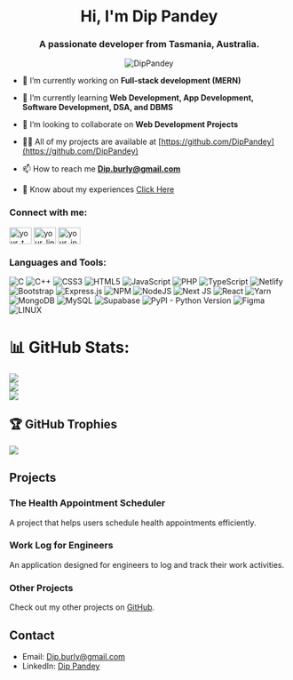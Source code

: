 <h1 align="center">Hi, I'm Dip Pandey</h1>
<h3 align="center">A passionate developer from Tasmania, Australia.</h3>

<p align="center"> <img src="https://komarev.com/ghpvc/?username=DipPandey&label=Profile%20views&color=0e75b6&style=flat" alt="DipPandey" /> </p>

- 🔭 I’m currently working on **Full-stack development (MERN)**

- 🌱 I’m currently learning **Web Development, App Development, Software Development, DSA, and DBMS**

- 👯 I’m looking to collaborate on **Web Development Projects**

- 👨‍💻 All of my projects are available at [https://github.com/DipPandey](https://github.com/DipPandey)

- 📫 How to reach me **Dip.burly@gmail.com**

- 📄 Know about my experiences [Click Here](https://www.linkedin.com/in/dip-pandey-a402b81b4/)

<h3 align="left">Connect with me:</h3>
<p align="left">
<a href="https://twitter.com/your_twitter_handle" target="blank"><img align="center" src="https://raw.githubusercontent.com/rahuldkjain/github-profile-readme-generator/master/src/images/icons/Social/twitter.svg" alt="your_twitter_handle" height="30" width="40" /></a>
<a href="https://linkedin.com/in/your_linkedin" target="blank"><img align="center" src="https://raw.githubusercontent.com/rahuldkjain/github-profile-readme-generator/master/src/images/icons/Social/linked-in-alt.svg" alt="your_linkedin" height="30" width="40" /></a>
<a href="https://instagram.com/your_instagram_handle" target="blank"><img align="center" src="https://raw.githubusercontent.com/rahuldkjain/github-profile-readme-generator/master/src/images/icons/Social/instagram.svg" alt="your_instagram_handle" height="30" width="40" /></a>
</p>

<h3 align="left">Languages and Tools:</h3>

![C](https://img.shields.io/badge/c-%2300599C.svg?style=plastic&logo=c&logoColor=white) ![C++](https://img.shields.io/badge/c++-%2300599C.svg?style=plastic&logo=c%2B%2B&logoColor=white) ![CSS3](https://img.shields.io/badge/css3-%231572B6.svg?style=plastic&logo=css3&logoColor=white) ![HTML5](https://img.shields.io/badge/html5-%23E34F26.svg?style=plastic&logo=html5&logoColor=white) ![JavaScript](https://img.shields.io/badge/javascript-%23323330.svg?style=plastic&logo=javascript&logoColor=%23F7DF1E) ![PHP](https://img.shields.io/badge/php-%23777BB4.svg?style=plastic&logo=php&logoColor=white) ![TypeScript](https://img.shields.io/badge/typescript-%23007ACC.svg?style=plastic&logo=typescript&logoColor=white) ![Netlify](https://img.shields.io/badge/netlify-%23000000.svg?style=plastic&logo=netlify&logoColor=#00C7B7) ![Bootstrap](https://img.shields.io/badge/bootstrap-%23563D7C.svg?style=plastic&logo=bootstrap&logoColor=white) ![Express.js](https://img.shields.io/badge/express.js-%23404d59.svg?style=plastic&logo=express&logoColor=%2361DAFB) ![NPM](https://img.shields.io/badge/NPM-%23000000.svg?style=plastic&logo=npm&logoColor=white) ![NodeJS](https://img.shields.io/badge/node.js-6DA55F?style=plastic&logo=node.js&logoColor=white) ![Next JS](https://img.shields.io/badge/Next-black?style=plastic&logo=next.js&logoColor=white) ![React](https://img.shields.io/badge/react-%2320232a.svg?style=plastic&logo=react&logoColor=%2361DAFB) ![Yarn](https://img.shields.io/badge/yarn-%232C8EBB.svg?style=plastic&logo=yarn&logoColor=white) ![MongoDB](https://img.shields.io/badge/MongoDB-%234ea94b.svg?style=plastic&logo=mongodb&logoColor=white) ![MySQL](https://img.shields.io/badge/mysql-%2300f.svg?style=plastic&logo=mysql&logoColor=white) ![Supabase](https://img.shields.io/badge/Supabase-3ECF8E?style=plastic&logo=supabase&logoColor=white) ![PyPI - Python Version](https://img.shields.io/pypi/pyversions/:packageName) ![Figma](https://img.shields.io/badge/figma-%23F24E1E.svg?style=plastic&logo=figma&logoColor=white) ![LINUX](https://img.shields.io/badge/Linux-FCC624?style=plastic&logo=linux&logoColor=black)

# 📊 GitHub Stats:

![](https://github-readme-stats.vercel.app/api?username=DipPandey&theme=dark&hide_border=false&include_all_commits=false&count_private=false)<br/>
![](https://github-readme-streak-stats.herokuapp.com/?user=DipPandey&theme=dark&hide_border=false)<br/>
![](https://github-readme-stats.vercel.app/api/top-langs/?username=DipPandey&theme=dark&hide_border=false&include_all_commits=false&count_private=false&layout=compact)

## 🏆 GitHub Trophies
![](https://github-profile-trophy.vercel.app/?username=DipPandey&theme=radical&no-frame=false&no-bg=true&margin-w=4)

## Projects
### The Health Appointment Scheduler
A project that helps users schedule health appointments efficiently.

### Work Log for Engineers
An application designed for engineers to log and track their work activities.

### Other Projects
Check out my other projects on [GitHub](https://github.com/DipPandey).

## Contact
- Email: Dip.burly@gmail.com
- LinkedIn: [Dip Pandey](https://www.linkedin.com/in/dip-pandey-a402b81b4/)
